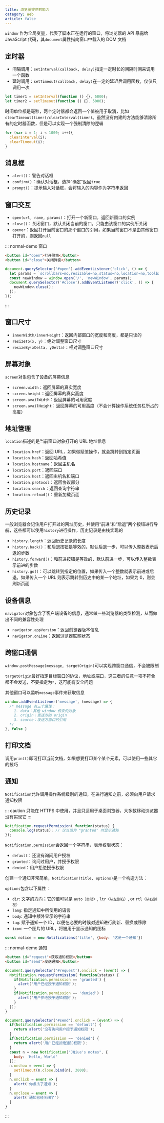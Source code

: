 ```yaml
---
title: 浏览器提供的能力
category: Web
article: false
---
```


`window` 作为全局变量，代表了脚本正在运行的窗口，将浏览器的 API 暴露给 JavaScript 代码，其`document`属性指向窗口中载入的 DOM 文档

## 定时器

+ 间隔调用：`setInterval(callback, delay)`指定一定时长的间隔时间来调用一个函数
+ 延时调用：`setTimeout(callback, delay)`在一定的延迟后调用函数，仅仅只调用一次

```js
let timer1 = setInterval(function () {}, 5000);
let timer2 = setTimeout(function () {}, 5000);
```

时间单位都是毫秒，两个定时器都会返回一个值被用于取消，比如`clearTimeout(timer)/clearInterval(timer)`。虽然没有内建的方法能够清除所有的定时器函数，但是可以实现一个强制清除的逻辑

```js
for (var i = 1; i < 1000; i++){
  clearInterval(i);
  clearTimeout(i);
}
```

## 消息框

+ `alert()`：警告对话框
+ `confirm()`：确认对话框，选择“确定”返回`true`
+ `prompt()`：提示输入对话框，会将输入的内容作为字符串返回

## 窗口交互

+ `open(url, name, params)`：打开一个新窗口，返回新窗口的实例
+ `close()`：关闭窗口，默认关闭当前的窗口，只能由该窗口的实例所关闭
+ `opener`：返回打开当前窗口的那个窗口的引用，如果当前窗口不是由其他窗口打开的，则返回`null`

::: normal-demo 窗口

```html
<button id="open">打开弹窗</button>
<button id="close">关闭弹窗</button>
```

```js
document.querySelector('#open').addEventListener('click', () => {
  let params = `scrollbars=no,resizable=no,status=no,location=no,toolbar=nomenubar=no,width=0,height=0,left=-1000,top=-1000`;
  const newWindow = window.open('/', 'newWindow', params);
  document.querySelector('#close').addEventListener('click', () => {
    newWindow.close();
  });
});
```

:::

## 窗口尺寸

+ `innerWidth/innerHeight`：返回内部窗口的宽度和高度，都是只读的
+ `resizeTo(x, y)`：绝对调整窗口尺寸
+ `resizeBy(xDelta, yDelta)`：相对调整窗口尺寸

## 屏幕对象

`screen`对象包含了设备的屏幕信息

+ `screen.width`：返回屏幕的真实宽度
+ `screen.height`：返回屏幕的真实高度
+ `screen.availWidth`：返回屏幕的可用宽度
+ `screen.availHeight`：返回屏幕的可用高度（不会计算操作系统任务栏所占的高度）

## 地址管理

`location`描述的是当前窗口对象打开的 URL 地址信息

+ `location.href`：返回 URL，如果做赋值操作，就会跳转到指定页面
+ `location.hash`：返回哈希值
+ `location.hostname`：返回主机名
+ `location.port`：返回端口
+ `location.host`：返回主机名和端口
+ `location.protocol`：返回协议部分
+ `location.search`：返回查询字符串
+ `location.reload()`：重新加载页面

## 历史记录

一般浏览器会记住用户打开过的网址历史，并使用“前进”和“后退”两个按钮进行导航，这些都可以使用`history`进行操作，历史记录是由栈实现的

+ `history.length`：返回历史记录的长度
+ `history.back()`：和后退按钮是等效的，默认后退一步，可以传入整数表示后退的步数
+ `history.forward()`：和前进按钮是等效的，默认前进一步，可以传入整数表示前进的步数
+ `history.go()`：可以跳转到指定的位置，如果传入一个整数就表示前进或后退，如果传入一个 URL 则表示跳转到历史中的某一个地址，如果为 0，则会刷新页面

## 设备信息

`navigator`对象包含了客户端设备的信息，通常做一些浏览器的类型检测，从而做出不同的兼容性处理

+ `navigator.appVersion`：返回浏览器版本信息
+ `navigator.onLine`：返回浏览器联网状态

## 跨窗口通信

`window.postMessage(message, targetOrigin)`可以实现跨窗口通信，不会被限制

`targetOrigin`最好指定目标窗口的协议，地址或端口，这三者的任意一项不符合都不会发送，不要指定为`*`，这可能有安全问题

其他窗口可以监听`message`事件来获取信息

```js
window.addEventListener('message', (message) => {
  /* message 有三个属性：
    1. data：其他 window 传来的对象
    2. origin：发送方的 origin 
    3. source：发送方窗口的引用
  */
}, false )
```

## 打印文档

调用`print()`即可打印当前文档，如果想要打印某个某个元素，可以使用一些其它的技巧

## 通知

`Notification`允许调用操作系统级别的通知，在进行通知之前，必须向用户请求通知权限

::: caution
只能在 HTTPS 中使用，并且只适用于桌面浏览器，大多数移动浏览器没有实现它
:::

```js
Notification.requestPermission( function(status) {
  console.log(status); // 仅当值为 "granted" 时显示通知
});
```

`Notification.permission`会返回一个字符串，表示权限状态：

+ `default`：还没有询问用户授权
+ `granted`：询问过用户，并授予权限
+ `denied`：用户拒绝授予权限

创建一个通知非常简单，`Notification(title, options)`是一个构造方法：

`options`包含以下属性：

+ `dir`: 文字的方向；它的值可以是 `auto（自动）`, `ltr（从左到右）`, or `rtl（从右到左）`
+ `lang`: 指定通知中所使用的语言
+ `body`: 通知中额外显示的字符串
+ `tag`: 赋予通知一个 ID，以便在必要的时候对通知进行刷新、替换或移除
+ `icon`: 一个图片的 URL，将被用于显示通知的图标

```js
const notice = new Notifications('title', {body: '这是一个通知'})
```

::: normal-demo 通知

```html
<button id="request">获取通知权限</button>
<button id="send">发送通知</button>
```

```js
document.querySelector('#request').onclick = (event) => {
  Notification.requestPermission( function(status) {
    if(Notification.permission == 'granted') {
      alert('用户已经授予通知权限');
    }
    if(Notification.permission == 'denied') {
      alert('用户拒绝授予通知权限');
    }
  });
}

document.querySelector('#send').onclick = (event) => {
  if(Notification.permission == 'default') {
    return alert('没有询问用户授予通知权限');
  }
  if(Notification.permission == 'denied') {
    return alert('用户已经拒绝通知权限');
  }
  const n = new Notification("JQiue's notes", {
    body: 'Hello, World'
  });
  n.onshow = event => {
    setTimeout(n.close.bind(n), 3000);
  }
  n.onclick = event => {
    alert('你点击了通知');
  }
  n.onclose = event => {
    alert('通知已经关闭了')
  }
}
```

:::
